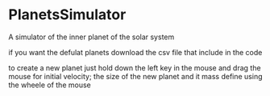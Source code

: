 # PlanetsSimulator
A simulator of the inner planet of the solar system

if you want the defulat planets download the csv file that include in the code

to create a new planet just hold down the left key in the mouse and drag the mouse for initial velocity;
the size of the new planet and it mass define using the wheele of the mouse

